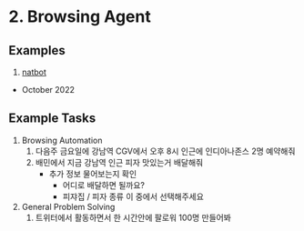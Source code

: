 # 2. Browsing Agent

## Examples
1. [natbot](https://github.com/nat/natbot/tree/main)
  - October 2022

## Example Tasks
1. Browsing Automation
    1. 다음주 금요일에 강남역 CGV에서 오후 8시 인근에 인디아나존스 2명 예약해줘
    2. 배민에서 지금 강남역 인근 피자 맛있는거 배달해줘
        - 추가 정보 물어보는지 확인
            - 어디로 배달하면 될까요?
            - 피쟈집 / 피자 종류 이 중에서 선택해주세요
3. General Problem Solving
    1. 트위터에서 활동하면서 한 시간안에 팔로워 100명 만들어봐